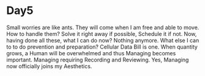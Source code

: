 # Day5

Small worries are like ants. They will come when I am free and able to move. How to handle them? Solve it right away if possible, Schedule it if not. Now, having done all these, what I can do now? Nothing anymore. What else I can to to do prevention and preparation? Cellular Data Bill is one. When quantity grows, a Human will be overwhelmed and thus Managing becomes important. Managing requiring Recording and Reviewing. Yes, Managing now officially joins my Aesthetics.

